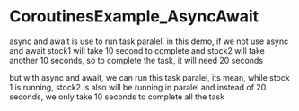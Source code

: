 # CoroutinesExample_AsyncAwait

async and await is use to run task paralel. in this demo, if we not use async and await stock1 will take 10 second to complete and stock2 will take another 10 seconds, so to complete the task, it will need 20 seconds

but with async and await, we can run this task paralel, its mean, while stock 1 is running, stock2 is also will be running in paralel and instead of 20 seconds, we only take 10 seconds to complete all the task
